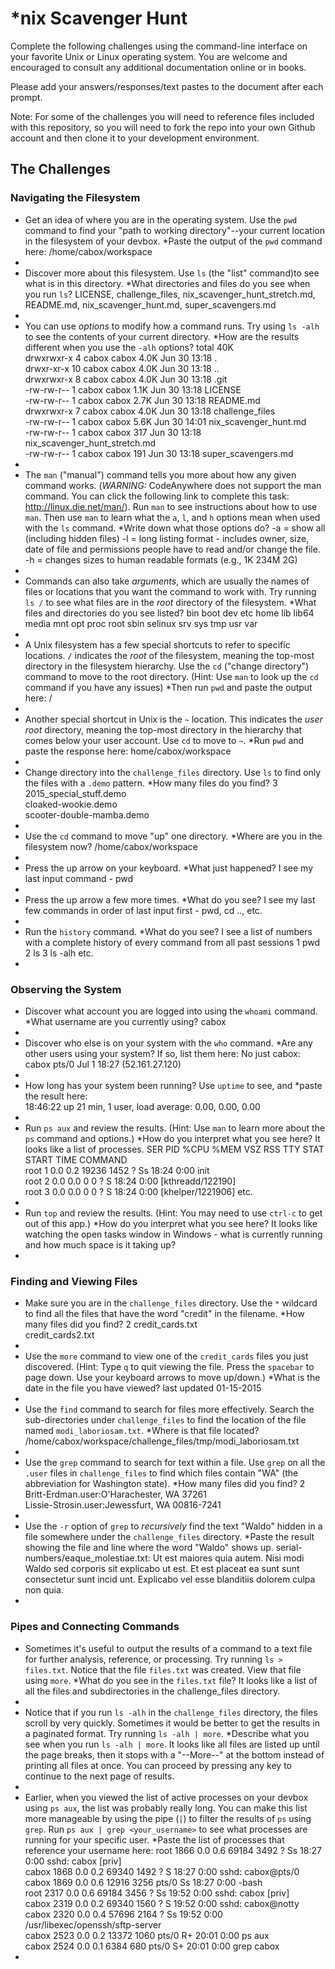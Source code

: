 # *nix Scavenger Hunt

Complete the following challenges using the command-line interface on your favorite
Unix or Linux operating system. You are welcome and encouraged to consult any
additional documentation online or in books.

Please add your answers/responses/text pastes to the document after each prompt.

Note: For some of the challenges you will need to reference files included with
this repository, so you will need to fork the repo into your own Github account
and then clone it to your development environment.

## The Challenges

### Navigating the Filesystem

* Get an idea of where you are in the operating system. Use the `pwd` command to find your "path to working directory"--your current location in the filesystem of your devbox. *Paste the output of the `pwd` command here: 
/home/cabox/workspace 
*
* Discover more about this filesystem. Use `ls` (the "list" command)to see what is in this directory. *What directories and files do you see when you run `ls`? 
LICENSE, challenge_files, nix_scavenger_hunt_stretch.md, README.md, nix_scavenger_hunt.md, super_scavengers.md 
*
* You can use *options* to modify how a command runs. Try using `ls -alh` to see the contents of your current directory. *How are the results different when you use the `-alh` options? 
total 40K                                                                      
drwxrwxr-x  4 cabox cabox 4.0K Jun 30 13:18 .                                  
drwxr-xr-x 10 cabox cabox 4.0K Jun 30 13:18 ..                                 
drwxrwxr-x  8 cabox cabox 4.0K Jun 30 13:18 .git                               
-rw-rw-r--  1 cabox cabox 1.1K Jun 30 13:18 LICENSE                            
-rw-rw-r--  1 cabox cabox 2.7K Jun 30 13:18 README.md                          
drwxrwxr-x  7 cabox cabox 4.0K Jun 30 13:18 challenge_files                    
-rw-rw-r--  1 cabox cabox 5.6K Jun 30 14:01 nix_scavenger_hunt.md              
-rw-rw-r--  1 cabox cabox  317 Jun 30 13:18 nix_scavenger_hunt_stretch.md      
-rw-rw-r--  1 cabox cabox  191 Jun 30 13:18 super_scavengers.md 
*
* The `man` ("manual") command tells you more about how any given command works. (*WARNING:* CodeAnywhere does not support the man command. You can click the following link to complete this task: http://linux.die.net/man/). Run `man` to see instructions about how to use `man`. Then use `man` to learn what the `a`, `l`, and `h` options mean when used with the `ls` command. *Write down what those options do?
-a = show all (including hidden files)
-l = long listing format - includes owner, size, date of file and permissions people have to read and/or change the file.
-h = changes sizes to human readable formats (e.g., 1K 234M 2G)
*
* Commands can also take *arguments*, which are usually the names of files or locations that you want the command to work with. Try running `ls /` to see what files are in the *root* directory of the filesystem. *What files and directories do you see listed?
bin  boot  dev  etc  home  lib  lib64  media  mnt  opt  proc  root  sbin  selinux  srv  sys  tmp  usr  var      
*
* A Unix filesystem has a few special shortcuts to refer to specific locations. `/` indicates the *root* of the filesystem, meaning the top-most directory in the filesystem hierarchy. Use the `cd` ("change directory") command to move to the root directory. (Hint: Use `man` to look up the `cd` command if you have any issues) *Then run `pwd` and paste the output here:
/
*
* Another special shortcut in Unix is the `~` location. This indicates the *user root* directory, meaning the top-most directory in the hierarchy that comes below your user account. Use `cd` to move to `~`. *Run `pwd` and paste the response here:
home/cabox/workspace
*
* Change directory into the `challenge_files` directory. Use `ls` to find only the files with a `.demo` pattern. *How many files do you find?
3
2015_special_stuff.demo  
cloaked-wookie.demo  
scooter-double-mamba.demo   
*
* Use the `cd` command to move "up" one directory. *Where are you in the filesystem now? 
/home/cabox/workspace
*
* Press the up arrow on your keyboard. *What just happened?
I see my last input command - pwd
*
* Press the up arrow a few more times. *What do you see?
I see my last few commands in order of last input first - pwd, cd .., etc.
*
* Run the `history` command. *What do you see?
I see a list of numbers with a complete history of every command from all past sessions
1 pwd
2 ls
3 ls -alh
etc. 
*

### Observing the System

* Discover what account you are logged into using the `whoami` command. *What username are you currently using?
cabox
*
* Discover who else is on your system with the `who` command. *Are any other users using your system? If so, list them here:
No just cabox: cabox    pts/0        Jul  1 18:27 (52.161.27.120)
*
* How long has your system been running? Use `uptime` to see, and *paste the result here:  
18:46:22 up 21 min,  1 user,  load average: 0.00, 0.00, 0.00  
*
* Run `ps aux` and review the results. (Hint: Use `man` to learn more about the `ps` command and options.) *How do you interpret what you see here?
It looks like a list of processes.
SER       PID %CPU %MEM    VSZ   RSS TTY      STAT START   TIME COMMAND                                                                                           
root         1  0.0  0.2  19236  1452 ?        Ss   18:24   0:00 init                                                                                              
root         2  0.0  0.0      0     0 ?        S    18:24   0:00 [kthreadd/122190]                                                                                 
root         3  0.0  0.0      0     0 ?        S    18:24   0:00 [khelper/1221906] 
etc.
*
* Run `top` and review the results. (Hint: You may need to use `ctrl-c` to get out of this app.) *How do you interpret what you see here?
It looks like watching the open tasks window in Windows - what is currently running and how much space is it taking up?
*

### Finding and Viewing Files

* Make sure you are in the `challenge_files` directory. Use the `*` wildcard to find all the files that have the word "credit" in the filename. *How many files did you find?
2
credit_cards.txt  
credit_cards2.txt  
*
* Use the `more` command to view one of the `credit_cards` files you just discovered. (Hint: Type `q` to quit viewing the file. Press the `spacebar` to page down. Use your keyboard arrows to move up/down.) *What is the date in the file you have viewed?
last updated 01-15-2015
*
* Use the `find` command to search for files more effectively. Search the sub-directories under `challenge_files` to find the location of the file named `modi_laboriosam.txt`. *Where is that file located?
/home/cabox/workspace/challenge_files/tmp/modi_laboriosam.txt 
*
* Use the `grep` command to search for text within a file. Use `grep` on all the `.user` files in `challenge_files` to find which files contain "WA" (the abbreviation for Washington state). *How many files did you find?
2
Britt-Erdman.user:O'Harachester, WA 37261                                                                                                                          
Lissie-Strosin.user:Jewessfurt, WA 00816-7241    
*
* Use the `-r` option of `grep` to *recursively* find the text "Waldo" hidden in a file somewhere under the `challenge_files` directory. *Paste the result showing the file and line where the word "Waldo" shows up.
serial-numbers/eaque_molestiae.txt:
Ut est maiores quia autem. Nisi modi Waldo sed corporis sit explicabo ut est. Et est placeat ea sunt sunt consectetur sunt incid
unt. Explicabo vel esse blanditiis dolorem culpa non quia.  
*

### Pipes and Connecting Commands

* Sometimes it's useful to output the results of a command to a text file for further analysis, reference, or processing. Try running `ls > files.txt`. Notice that the file `files.txt` was created. View that file using `more`. *What do you see in the `files.txt` file?
It looks like a list of all the files and subdirectories in the challenge_files directory.
*
* Notice that if you run `ls -alh` in the `challenge_files` directory, the files scroll by very quickly. Sometimes it would be better to get the results in a paginated format. Try running `ls -alh | more`. *Describe what you see when you run `ls -alh | more`.
It looks like all files are listed up until the page breaks, then it stops with a "--More--" at the bottom instead of printing all files at once.  You can proceed by pressing any key to continue to the next page of results.
*
* Earlier, when you viewed the list of active processes on your devbox using `ps aux`, the list was probably really long. You can make this list more manageable by using the pipe (`|`) to filter the results of `ps` using `grep`. Run `ps aux | grep <your_username>` to see what processes are running for your specific user. *Paste the list of processes that reference your username here:
root      1866  0.0  0.6  69184  3492 ?        Ss   18:27   0:00 sshd: cabox [priv]                                                                                
cabox     1868  0.0  0.2  69340  1492 ?        S    18:27   0:00 sshd: cabox@pts/0                                                                                 
cabox     1869  0.0  0.6  12916  3256 pts/0    Ss   18:27   0:00 -bash                                                                                             
root      2317  0.0  0.6  69184  3456 ?        Ss   19:52   0:00 sshd: cabox [priv]                                                                                
cabox     2319  0.0  0.2  69340  1560 ?        S    19:52   0:00 sshd: cabox@notty                                                                                 
cabox     2320  0.0  0.4  57696  2164 ?        Ss   19:52   0:00 /usr/libexec/openssh/sftp-server                                                                  
cabox     2523  0.0  0.2  13372  1060 pts/0    R+   20:01   0:00 ps aux                                                                                            
cabox     2524  0.0  0.1   6384   680 pts/0    S+   20:01   0:00 grep cabox  
*
